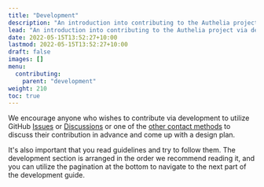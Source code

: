 ```yaml
---
title: "Development"
description: "An introduction into contributing to the Authelia project via development."
lead: "An introduction into contributing to the Authelia project via development."
date: 2022-05-15T13:52:27+10:00
lastmod: 2022-05-15T13:52:27+10:00
draft: false
images: []
menu:
  contributing:
    parent: "development"
weight: 210
toc: true
---
```


We encourage anyone who wishes to contribute via development to utilize GitHub [Issues] or [Discussions] or one of the
[other contact methods](../../information/contact.md) to discuss their contribution in advance and come up with a design
plan.

It's also important that you read guidelines and try to follow them. The development section is arranged in the order
we recommend reading it, and you can utilize the pagination at the bottom to navigate to the next part of the
development guide.

[Issues]: https://github.com/authelia/authelia/issues
[Discussions]: https://github.com/authelia/authelia/discussions

